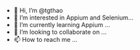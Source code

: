 - 👋 Hi, I’m @tgthao
- 👀 I’m interested in Appium and Selenium...
- 🌱 I’m currently learning Appium ...
- 💞️ I’m looking to collaborate on ...
- 📫 How to reach me ...

<!---
tgthao/tgthao is a ✨ special ✨ repository because its `README.md` (this file) appears on your GitHub profile.
You can click the Preview link to take a look at your changes.
--->
